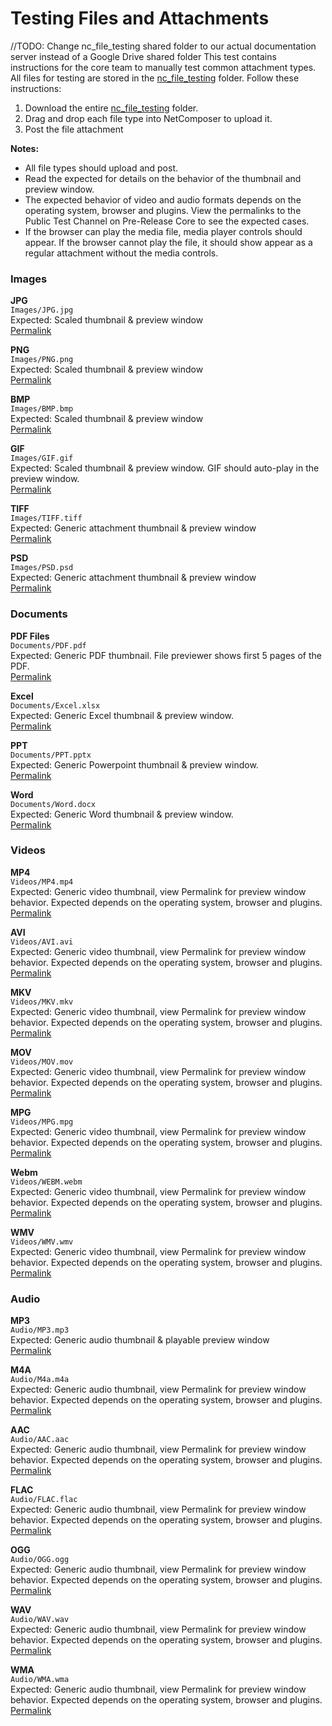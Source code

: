 # Testing Files and Attachments
//TODO: Change nc_file_testing shared folder to our actual documentation server instead of a Google Drive shared folder
This test contains instructions for the core team to manually test common attachment types. All files for testing are stored in the [nc_file_testing](https://drive.google.com/drive/folders/0B8FHWFLhcR-fYlpwNmcwUGI2TjQ?usp=sharing) folder. Follow these instructions:

1. Download the entire [nc_file_testing](https://drive.google.com/drive/folders/0B8FHWFLhcR-fYlpwNmcwUGI2TjQ?usp=sharing) folder. 
2. Drag and drop each file type into NetComposer to upload it.
3. Post the file attachment

**Notes:**  
- All file types should upload and post.
- Read the expected for details on the behavior of the thumbnail and preview window.  
- The expected behavior of video and audio formats depends on the operating system, browser and plugins. View the permalinks to the Public Test Channel on Pre-Release Core to see the expected cases.   
- If the browser can play the media file, media player controls should appear. If the browser cannot play the file, it should show appear as a regular attachment without the media controls.


### Images  
**JPG**  
`Images/JPG.jpg`  
Expected: Scaled thumbnail & preview window  
[Permalink](https://raw.githubusercontent.com/jrx-vag/test/master/Multimedia/Images/JPG.jpg)

**PNG**  
`Images/PNG.png`  
Expected: Scaled thumbnail & preview window  
[Permalink](https://raw.githubusercontent.com/jrx-vag/test/master/Multimedia/Images/PNG.png)

**BMP**  
`Images/BMP.bmp`  
Expected: Scaled thumbnail & preview window  
[Permalink](https://raw.githubusercontent.com/jrx-vag/test/master/Multimedia/Images/BMP.bmp)

**GIF**  
`Images/GIF.gif`  
Expected: Scaled thumbnail & preview window. GIF should auto-play in the preview window.  
[Permalink](https://raw.githubusercontent.com/jrx-vag/test/master/Multimedia/Images/GIF.gif)

**TIFF**  
`Images/TIFF.tiff`  
Expected: Generic attachment thumbnail & preview window  
[Permalink](https://raw.githubusercontent.com/jrx-vag/test/master/Multimedia/Images/TIFF.tif)

**PSD**  
`Images/PSD.psd`  
Expected: Generic attachment thumbnail & preview window  
[Permalink](https://raw.githubusercontent.com/jrx-vag/test/master/Multimedia/Images/PSD.psd)


### Documents

**PDF Files**  
`Documents/PDF.pdf`  
Expected: Generic PDF thumbnail. File previewer shows first 5 pages of the PDF.   
[Permalink](https://raw.githubusercontent.com/jrx-vag/test/master/Multimedia/Documents/PDF.pdf)


**Excel**  
`Documents/Excel.xlsx`  
Expected: Generic Excel thumbnail & preview window.  
[Permalink](https://raw.githubusercontent.com/jrx-vag/test/master/Multimedia/Documents/Excel.xlsx)


**PPT**  
`Documents/PPT.pptx`  
Expected: Generic Powerpoint thumbnail & preview window.   
[Permalink](https://raw.githubusercontent.com/jrx-vag/test/master/Multimedia/Documents/PPT.pptx)

**Word**  
`Documents/Word.docx`  
Expected: Generic Word thumbnail & preview window.  
[Permalink](https://raw.githubusercontent.com/jrx-vag/test/master/Multimedia/Documents/Word.docx)


### Videos

**MP4**  
`Videos/MP4.mp4`  
Expected: Generic video thumbnail, view Permalink for preview window behavior. Expected depends on the operating system, browser and plugins.    
[Permalink](https://raw.githubusercontent.com/jrx-vag/test/master/Multimedia/Video/MP4.mp4)

**AVI**  
`Videos/AVI.avi`  
Expected: Generic video thumbnail, view Permalink for preview window behavior. Expected depends on the operating system, browser and plugins.  
[Permalink](https://raw.githubusercontent.com/jrx-vag/test/master/Multimedia/Video/AVI.avi)

**MKV**  
`Videos/MKV.mkv`  
Expected: Generic video thumbnail, view Permalink for preview window behavior. Expected depends on the operating system, browser and plugins.  
[Permalink](https://raw.githubusercontent.com/jrx-vag/test/master/Multimedia/Video/MKV.mkv)

**MOV**  
`Videos/MOV.mov`  
Expected: Generic video thumbnail, view Permalink for preview window behavior. Expected depends on the operating system, browser and plugins.  
[Permalink](https://raw.githubusercontent.com/jrx-vag/test/master/Multimedia/Video/MOV.mov)

**MPG**  
`Videos/MPG.mpg`  
Expected: Generic video thumbnail, view Permalink for preview window behavior. Expected depends on the operating system, browser and plugins.  
[Permalink](https://raw.githubusercontent.com/jrx-vag/test/master/Multimedia/Video/MPG.mpg)

**Webm**  
`Videos/WEBM.webm`  
Expected: Generic video thumbnail, view Permalink for preview window behavior. Expected depends on the operating system, browser and plugins.  
[Permalink](https://raw.githubusercontent.com/jrx-vag/test/master/Multimedia/Video/WEBM.webm)

**WMV**  
`Videos/WMV.wmv`  
Expected: Generic video thumbnail, view Permalink for preview window behavior. Expected depends on the operating system, browser and plugins.  
[Permalink](https://raw.githubusercontent.com/jrx-vag/test/master/Multimedia/Video/WMV.wmv)

### Audio

**MP3**  
`Audio/MP3.mp3`  
Expected: Generic audio thumbnail & playable preview window  
[Permalink](https://raw.githubusercontent.com/jrx-vag/test/master/Multimedia/Audio/MP3.mp3)

**M4A**  
`Audio/M4a.m4a`  
Expected: Generic audio thumbnail, view Permalink for preview window behavior. Expected depends on the operating system, browser and plugins.  
[Permalink](https://raw.githubusercontent.com/jrx-vag/test/master/Multimedia/Audio/M4A.m4a)

**AAC**  
`Audio/AAC.aac`  
Expected: Generic audio thumbnail, view Permalink for preview window behavior. Expected depends on the operating system, browser and plugins.  
[Permalink](https://raw.githubusercontent.com/jrx-vag/test/master/Multimedia/Audio/AAC.aac)

**FLAC**  
`Audio/FLAC.flac`  
Expected: Generic audio thumbnail, view Permalink for preview window behavior. Expected depends on the operating system, browser and plugins.  
[Permalink](https://raw.githubusercontent.com/jrx-vag/test/master/Multimedia/Audio/FLAC.flac)

**OGG**  
`Audio/OGG.ogg`  
Expected: Generic audio thumbnail, view Permalink for preview window behavior. Expected depends on the operating system, browser and plugins.  
[Permalink](https://raw.githubusercontent.com/jrx-vag/test/master/Multimedia/Audio/OGG.ogg)

**WAV**  
`Audio/WAV.wav`  
Expected: Generic audio thumbnail, view Permalink for preview window behavior. Expected depends on the operating system, browser and plugins.  
[Permalink](https://raw.githubusercontent.com/jrx-vag/test/master/Multimedia/Audio/WAV.wav)

**WMA**  
`Audio/WMA.wma`  
Expected: Generic audio thumbnail, view Permalink for preview window behavior. Expected depends on the operating system, browser and plugins.  
[Permalink](https://raw.githubusercontent.com/jrx-vag/test/master/Multimedia/Audio/WMA.wma)
